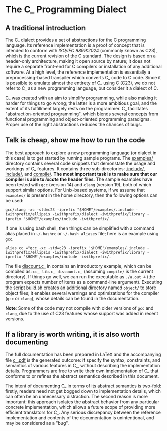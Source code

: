 # The C_ Programming Dialect

## A traditional introduction

The C_ dialect provides a set of abstractions for the C programming language. Its reference implementation is a proof of concept that is intended to conform with *ISO/IEC 9899:2024* (commonly known as C23), which is the current revision of the C standard. The design is based on a header-only architecture, making it open source by nature; it does not require a separate front-end for C compilers or installation of any additional software. At a high level, the reference implementation is essentially a preprocessing-based transpiler which converts C_ code to C code. Since it is possible to emulate almost the entirety of C_ using C (C23), we do not refer to C_ as a new programming language, but consider it a dialect of C.

C_ was created with an aim to simplify programming, while also making it harder for things to go wrong; the latter is a more ambitious goal, and the extent of its fulfillment largely rests on the programmer. C_ facilitates "abstraction-oriented programming", which blends several concepts from functional programming and object-oriented programming paradigms. Proper use of the right abstractions reduces the chances of bugs.

## Talk is cheap, show me how to run the code

The best approach to explore a new programming language (or dialect in this case) is to get started by running sample programs. The [examples/](https://github.com/cHaR-shinigami/c_/tree/main/examples) directory contains several code snippets that demonstate the usage and workings of C_ features. It contains three sub-directories: [.include/](https://github.com/cHaR-shinigami/c_/tree/main/examples/.include), [include/](https://github.com/cHaR-shinigami/c_/tree/main/examples/.include), and [compile/](https://github.com/cHaR-shinigami/c_/tree/main/examples/.include). **The most important task is to make sure that our compiler is able to *locate* the header files**. The sample examples have been tested with `gcc` (version 14) and `clang` (version 19), both of which support similar options. For Unix-based systems, if we assume that `examples/` is present in the home directory, then the following options can be used:

`gcc/clang -xc -std=c23 -iprefix "$HOME"/examples/.include -iwithprefix/ellipsis -iwithprefix/dialect -iwithprefix/library -iprefix "$HOME"/examples/include -iwithprefix/.`

If one is using bash shell, then things can be simplified with a command alias placed in `~/.bashrc` or `~/.bash_aliases` file; here is an example using `gcc`.

`alias cc_="gcc -xc -std=c23 -iprefix '$HOME'/examples/.include -iwithprefix/ellipsis -iwithprefix/dialect -iwithprefix/library -iprefix '$HOME'/examples/include -iwithprefix/.`

The file [discount.c_](https://github.com/cHaR-shinigami/c_/blob/main/examples/compile/discount.c_) in contains an introductory example, which can be compiled as: `cc_ lib.c_ discount.c_` (assuming `compile/` is the current directory). If things go well, we can run the executable as `./a.out 4` (the program expects number of items as a command-line argument). Executing the script [build.sh](https://github.com/cHaR-shinigami/c_/blob/main/examples/build.sh) creates an additional directory named `object/` to store object files; it enables several warnings and optimizations for the compiler (`gcc` or `clang`), whose details can be found in the documentation.

**Note**: Some of the code may not compile with older versions of `gcc` and `clang`, due to the use of C23 features whose support was added in recent versions.

## If a library is worth writing, it is also worth documenting

The full documentation has been prepared in LaTeX and the accompanying file [c_.pdf](https://github.com/cHaR-shinigami/c_/blob/main/c_.pdf) is the generated outcome: it specify the syntax, constraints, and semantics of various features in C_, without describing the implementation details. Programmers are free to write their own implementation of C_ that conforms to or refines the abstract semantics described in this document.

The intent of documenting C_ in terms of its abstract semantics is two-fold: firstly, readers need not get bogged down to implementation details, which can often be an unnecessary distraction. The second reason is more important: this approach isolates the abstract behavior from any particular concrete implementation, which allows a future scope of providing more efficient translators for C_. Any serious discrepancy between the reference implementation and contents of the documentation is unintentional, and may be considered as a "bug".

